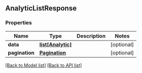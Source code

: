 ## AnalyticListResponse

### Properties
Name | Type | Description | Notes
------------ | ------------- | ------------- | -------------
**data** | [**list[Analytic]**](#Analytic) |  | [optional] 
**pagination** | [**Pagination**](#Pagination) |  | [optional] 

[[Back to Model list]](#documentation-for-models) [[Back to API list]](#documentation-for-api-endpoints)


